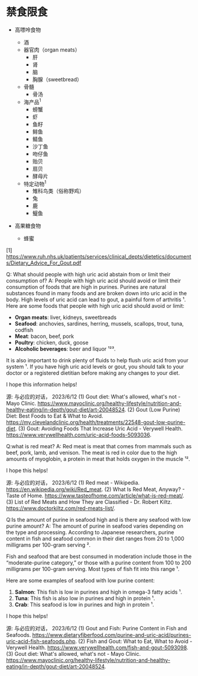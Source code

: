 # 禁食限食

- 高嘌呤食物
  - 酒
  - 器官肉（organ meats）
    - 肝
    - 肾
    - 脑
    - 胸腺（sweetbread）
  - 骨髓
    - 骨汤
  - 海产品<sup>1</sup>
    - 螃蟹
    - 虾
    - 鱼籽
    - 鲱鱼
    - 鲭鱼
    - 沙丁鱼
    - 吻仔鱼
    - 贻贝
    - 扇贝
    - 酵母片
  - 特定动物<sup>1</sup>
    - 雉科鸟类（俗称野鸡）
    - 兔
    - 鹿
    - 鳀鱼

- 高果糖食物
  - 蜂蜜

[1] <https://www.ruh.nhs.uk/patients/services/clinical_depts/dietetics/documents/Dietary_Advice_For_Gout.pdf>

Q: What should people with high uric acid abstain from or limit their consumption of?
A:
People with high uric acid should avoid or limit their consumption of foods that are high in purines. Purines are natural substances found in many foods and are broken down into uric acid in the body. High levels of uric acid can lead to gout, a painful form of arthritis ¹. Here are some foods that people with high uric acid should avoid or limit:

- **Organ meats**: liver, kidneys, sweetbreads
- **Seafood**: anchovies, sardines, herring, mussels, scallops, trout, tuna, codfish
- **Meat**: bacon, beef, pork
- **Poultry**: chicken, duck, goose
- **Alcoholic beverages**: beer and liquor ¹²³.

It is also important to drink plenty of fluids to help flush uric acid from your system ¹. If you have high uric acid levels or gout, you should talk to your doctor or a registered dietitian before making any changes to your diet.

I hope this information helps!

源: 与必应的对话， 2023/6/12
(1) Gout diet: What's allowed, what's not - Mayo Clinic. https://www.mayoclinic.org/healthy-lifestyle/nutrition-and-healthy-eating/in-depth/gout-diet/art-20048524.
(2) Gout (Low Purine) Diet: Best Foods to Eat & What to Avoid. https://my.clevelandclinic.org/health/treatments/22548-gout-low-purine-diet.
(3) Gout: Avoiding Foods That Increase Uric Acid - Verywell Health. https://www.verywellhealth.com/uric-acid-foods-5093036.


Q:what is red meat?
A:
Red meat is meat that comes from mammals such as beef, pork, lamb, and venison. The meat is red in color due to the high amounts of myoglobin, a protein in meat that holds oxygen in the muscle ¹². 

I hope this helps!

源: 与必应的对话， 2023/6/12
(1) Red meat - Wikipedia. https://en.wikipedia.org/wiki/Red_meat.
(2) What Is Red Meat, Anyway? - Taste of Home. https://www.tasteofhome.com/article/what-is-red-meat/.
(3) List of Red Meats and How They are Classified - Dr. Robert Kiltz. https://www.doctorkiltz.com/red-meats-list/.



Q:Is the amount of purine in seafood high and is there any seafood with low purine amount?
A:
The amount of purine in seafood varies depending on the type and processing. According to Japanese researchers, purine content in fish and seafood common in their diet ranges from 20 to 1,000 milligrams per 100-gram serving ². 

Fish and seafood that are best consumed in moderation include those in the “moderate-purine category,” or those with a purine content from 100 to 200 milligrams per 100-gram serving. Most types of fish fit into this range ¹. 

Here are some examples of seafood with low purine content:

1. **Salmon**: This fish is low in purines and high in omega-3 fatty acids ¹.
2. **Tuna**: This fish is also low in purines and high in protein ¹.
3. **Crab**: This seafood is low in purines and high in protein ¹.

I hope this helps!

源: 与必应的对话， 2023/6/12
(1) Gout and Fish: Purine Content in Fish and Seafoods. https://www.dietaryfiberfood.com/purine-and-uric-acid/purines-uric-acid-fish-seafoods.php.
(2) Fish and Gout: What to Eat, What to Avoid - Verywell Health. https://www.verywellhealth.com/fish-and-gout-5093098.
(3) Gout diet: What's allowed, what's not - Mayo Clinic. https://www.mayoclinic.org/healthy-lifestyle/nutrition-and-healthy-eating/in-depth/gout-diet/art-20048524.